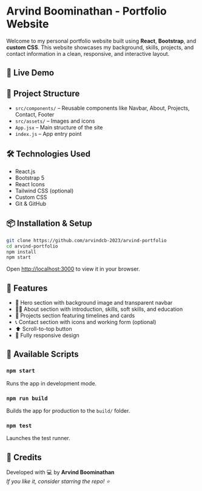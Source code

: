 # Arvind Boominathan - Portfolio Website

Welcome to my personal portfolio website built using **React**, **Bootstrap**, and **custom CSS**. This website showcases my background, skills, projects, and contact information in a clean, responsive, and interactive layout.

## 🚀 Live Demo


## 📁 Project Structure

- `src/components/` – Reusable components like Navbar, About, Projects, Contact, Footer
- `src/assets/` – Images and icons
- `App.jsx` – Main structure of the site
- `index.js` – App entry point

## 🛠️ Technologies Used

- React.js
- Bootstrap 5
- React Icons
- Tailwind CSS (optional)
- Custom CSS
- Git & GitHub

## 📦 Installation & Setup

```bash
git clone https://github.com/arvindcb-2023/arvind-portfolio
cd arvind-portfolio
npm install
npm start
```

Open [http://localhost:3000](http://localhost:3000) to view it in your browser.

## 📄 Features

- 📸 Hero section with background image and transparent navbar
- 🧑‍💼 About section with introduction, skills, soft skills, and education
- 💼 Projects section featuring timelines and cards
- 📞 Contact section with icons and working form (optional)
- ⬆️ Scroll-to-top button
- 📱 Fully responsive design

## 🔧 Available Scripts

### `npm start`
Runs the app in development mode.

### `npm run build`
Builds the app for production to the `build/` folder.

### `npm test`
Launches the test runner.


## 🙌 Credits

Developed with 💻 by **Arvind Boominathan**  
_If you like it, consider starring the repo! ⭐_
